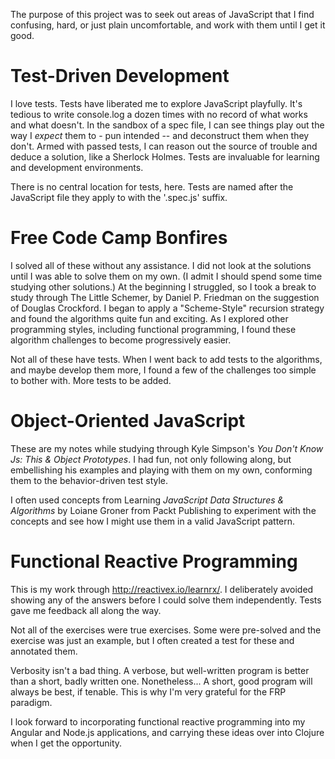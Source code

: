 The purpose of this project was to seek out areas of JavaScript that I find confusing, hard, or just plain uncomfortable, and work with them until I get it good.

# Test-Driven Development

I love tests. Tests have liberated me to explore JavaScript playfully. It's tedious to
write console.log a dozen times with no record of what works and what doesn't.
In the sandbox of a spec file, I can see things play out the way I *expect*
them to - pun intended -- and deconstruct them when they don't. Armed with passed tests,
I can reason out the source of trouble and deduce a solution, like a Sherlock Holmes. 
Tests are invaluable for learning and development environments.

There is no central location for tests, here. Tests are named after the JavaScript file
they apply to with the '.spec.js' suffix.

# Free Code Camp Bonfires

I solved all of these without any assistance. I did not look at the solutions until I was able to solve them on my own. (I admit I should spend some time studying other solutions.)
At the beginning I struggled, so I took a break to study through The Little Schemer, by Daniel P. Friedman on the suggestion
of Douglas Crockford. I began to apply a "Scheme-Style" recursion strategy and found the algorithms quite fun and exciting.
As I explored other programming styles, including functional programming, I found these algorithm challenges to become
progressively easier.

Not all of these have tests. When I went back to add tests to the algorithms, and maybe develop them more, I found a few
of the challenges too simple to bother with. More tests to be added.

# Object-Oriented JavaScript

These are my notes while studying through Kyle Simpson's
*You Don't Know Js: This & Object Prototypes*. I had fun, not only following along,
but embellishing his examples and playing with them on my own, conforming them to
the behavior-driven test style.

I often used concepts from Learning *JavaScript Data Structures & Algorithms* by Loiane
Groner from Packt Publishing to experiment with the concepts and see how I might use them
in a valid JavaScript pattern.


# Functional Reactive Programming

This is my work through http://reactivex.io/learnrx/. I deliberately avoided showing 
any of the answers before I could solve them independently. Tests gave me feedback
all along the way.

Not all of the exercises were true exercises. Some were pre-solved and the exercise was
just an example, but I often created a test for these and annotated them.
 
 Verbosity isn't a bad thing. A verbose, but well-written program is better than a short, badly written one. Nonetheless... A short, good program will always be best, if
 tenable. This is why I'm very grateful for the FRP paradigm.
 
 I look forward to incorporating functional reactive programming into my Angular and
  Node.js applications, and carrying these ideas over into Clojure when I get the 
 opportunity.